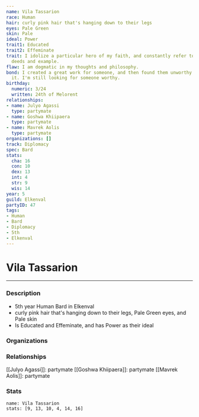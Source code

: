 ```yaml
---
name: Vila Tassarion
race: Human
hair: curly pink hair that's hanging down to their legs
eyes: Pale Green
skin: Pale
ideal: Power
trait1: Educated
trait2: Effeminate
trait: I idolize a particular hero of my faith, and constantly refer to that person's
  deeds and example.
flaw: I am dogmatic in my thoughts and philosophy.
bond: I created a great work for someone, and then found them unworthy to receive
  it. I'm still looking for someone worthy.
birthday:
  numeric: 3/24
  written: 24th of Melorent
relationships:
- name: Julyo Agassi
  type: partymate
- name: Goshwa Khiipaera
  type: partymate
- name: Mavrek Aolis
  type: partymate
organizations: []
track: Diplomacy
spec: Bard
stats:
  cha: 16
  con: 10
  dex: 13
  int: 4
  str: 9
  wis: 14
year: 5
guild: Elkenval
partyID: 47
tags:
- Human
- Bard
- Diplomacy
- 5th
- Elkenval
---
```

# Vila Tassarion
---
### Description
- 5th year Human Bard in Elkenval
- curly pink hair that's hanging down to their legs, Pale Green eyes, and Pale skin
- Is Educated and Effeminate, and has Power as their ideal

### Organizations
### Relationships
[[Julyo Agassi]]: partymate
[[Goshwa Khiipaera]]: partymate
[[Mavrek Aolis]]: partymate
### Stats
```statblock
name: Vila Tassarion
stats: [9, 13, 10, 4, 14, 16]
```